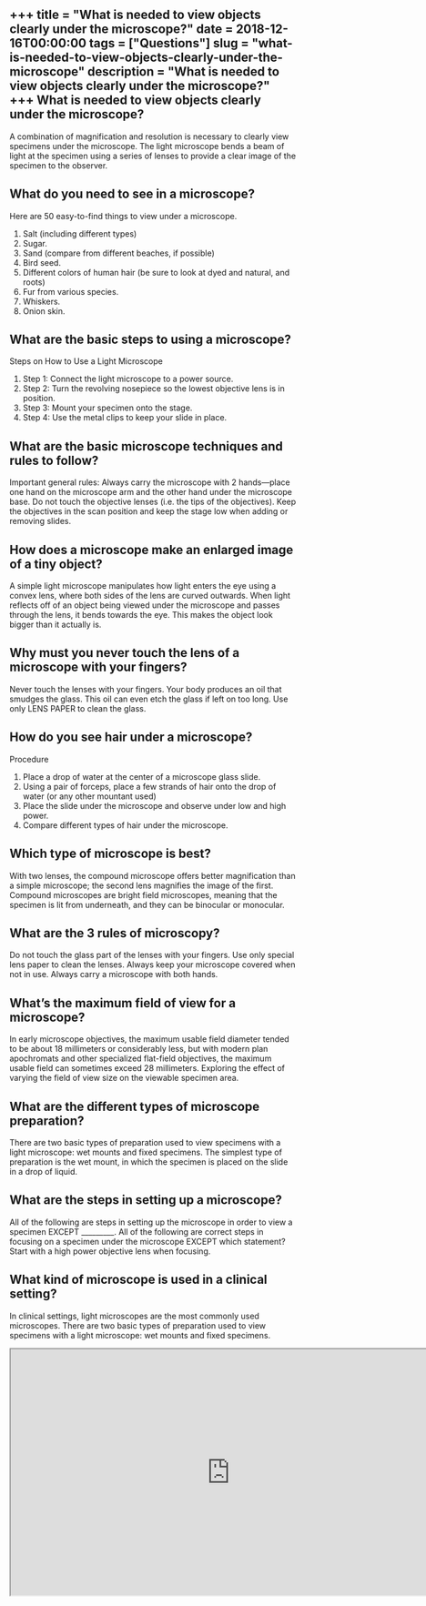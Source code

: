 +++
title = "What is needed to view objects clearly under the microscope?"
date = 2018-12-16T00:00:00
tags = ["Questions"]
slug = "what-is-needed-to-view-objects-clearly-under-the-microscope"
description = "What is needed to view objects clearly under the microscope?"
+++
What is needed to view objects clearly under the microscope?
------------------------------------------------------------

A combination of magnification and resolution is necessary to clearly view specimens under the microscope. The light microscope bends a beam of light at the specimen using a series of lenses to provide a clear image of the specimen to the observer.

What do you need to see in a microscope?
----------------------------------------

Here are 50 easy-to-find things to view under a microscope.

1. Salt (including different types)
2. Sugar.
3. Sand (compare from different beaches, if possible)
4. Bird seed.
5. Different colors of human hair (be sure to look at dyed and natural, and roots)
6. Fur from various species.
7. Whiskers.
8. Onion skin.

What are the basic steps to using a microscope?
-----------------------------------------------

Steps on How to Use a Light Microscope

1. Step 1: Connect the light microscope to a power source.
2. Step 2: Turn the revolving nosepiece so the lowest objective lens is in position.
3. Step 3: Mount your specimen onto the stage.
4. Step 4: Use the metal clips to keep your slide in place.

What are the basic microscope techniques and rules to follow?
-------------------------------------------------------------

Important general rules: Always carry the microscope with 2 hands—place one hand on the microscope arm and the other hand under the microscope base. Do not touch the objective lenses (i.e. the tips of the objectives). Keep the objectives in the scan position and keep the stage low when adding or removing slides.

How does a microscope make an enlarged image of a tiny object?
--------------------------------------------------------------

A simple light microscope manipulates how light enters the eye using a convex lens, where both sides of the lens are curved outwards. When light reflects off of an object being viewed under the microscope and passes through the lens, it bends towards the eye. This makes the object look bigger than it actually is.

Why must you never touch the lens of a microscope with your fingers?
--------------------------------------------------------------------

Never touch the lenses with your fingers. Your body produces an oil that smudges the glass. This oil can even etch the glass if left on too long. Use only LENS PAPER to clean the glass.

How do you see hair under a microscope?
---------------------------------------

Procedure

1. Place a drop of water at the center of a microscope glass slide.
2. Using a pair of forceps, place a few strands of hair onto the drop of water (or any other mountant used)
3. Place the slide under the microscope and observe under low and high power.
4. Compare different types of hair under the microscope.

Which type of microscope is best?
---------------------------------

With two lenses, the compound microscope offers better magnification than a simple microscope; the second lens magnifies the image of the first. Compound microscopes are bright field microscopes, meaning that the specimen is lit from underneath, and they can be binocular or monocular.

What are the 3 rules of microscopy?
-----------------------------------

Do not touch the glass part of the lenses with your fingers. Use only special lens paper to clean the lenses. Always keep your microscope covered when not in use. Always carry a microscope with both hands.

What’s the maximum field of view for a microscope?
--------------------------------------------------

In early microscope objectives, the maximum usable field diameter tended to be about 18 millimeters or considerably less, but with modern plan apochromats and other specialized flat-field objectives, the maximum usable field can sometimes exceed 28 millimeters. Exploring the effect of varying the field of view size on the viewable specimen area.

What are the different types of microscope preparation?
-------------------------------------------------------

There are two basic types of preparation used to view specimens with a light microscope: wet mounts and fixed specimens. The simplest type of preparation is the wet mount, in which the specimen is placed on the slide in a drop of liquid.

What are the steps in setting up a microscope?
----------------------------------------------

All of the following are steps in setting up the microscope in order to view a specimen EXCEPT \_\_\_\_\_\_\_\_\_. All of the following are correct steps in focusing on a specimen under the microscope EXCEPT which statement? Start with a high power objective lens when focusing.

What kind of microscope is used in a clinical setting?
------------------------------------------------------

In clinical settings, light microscopes are the most commonly used microscopes. There are two basic types of preparation used to view specimens with a light microscope: wet mounts and fixed specimens.

<iframe allow="accelerometer; autoplay; clipboard-write; encrypted-media; gyroscope; picture-in-picture" allowfullscreen="" class="__youtube_prefs__  epyt-is-override  no-lazyload" data-no-lazy="1" data-origheight="433" data-origwidth="770" data-skipgform_ajax_framebjll="" height="433" id="_ytid_94540" loading="lazy" src="https://www.youtube.com/embed/xzjowD1KN20?enablejsapi=1&autoplay=0&cc_load_policy=0&cc_lang_pref=&iv_load_policy=1&loop=0&modestbranding=0&rel=1&fs=1&playsinline=0&autohide=2&theme=dark&color=red&controls=1&" title="YouTube player" width="770"></iframe>